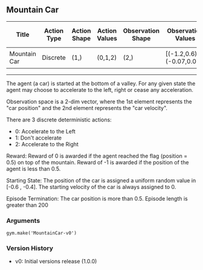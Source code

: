 Mountain Car
---
|Title|Action Type|Action Shape|Action Values|Observation Shape|Observation Values|Average Total Reward|Import|
| ----------- | -----------| ----------- | -----------| ----------- | -----------| ----------- | -----------|
|Mountain Car|Discrete|(1,)|(0,1,2)|(2,)|[(-1.2,0.6),(-0.07,0.07)]| |`from gym.envs.classic_control.mountain_car import MountainCarEnv`|
---

The agent (a car) is started at the bottom of a valley. For any given state the agent may choose to accelerate to the left, right or cease any acceleration.

Observation space is a 2-dim vector, where the 1st element represents the "car position" and the 2nd element represents the "car velocity".

There are 3 discrete deterministic actions:
- 0: Accelerate to the Left
- 1: Don't accelerate
- 2: Accelerate to the Right

Reward: Reward of 0 is awarded if the agent reached the flag (position = 0.5) on top of the mountain. Reward of -1 is awarded if the position of the agent is less than 0.5.

Starting State: The position of the car is assigned a uniform random value in [-0.6 , -0.4]. The starting velocity of the car is always assigned to 0.

Episode Termination: The car position is more than 0.5. Episode length is greater than 200
         


### Arguments

```
gym.make('MountainCar-v0')
```

### Version History

* v0: Initial versions release (1.0.0)
